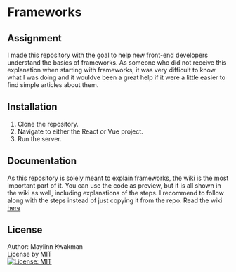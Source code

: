 # Frameworks

## Assignment
I made this repository with the goal to help new front-end developers understand the basics of frameworks. As someone who did not receive this explanation when starting with frameworks, it was very difficult to know what I was doing and it wouldve been a great help if it were a little easier to find simple articles about them.  

## Installation
1. Clone the repository.
2. Navigate to either the React or Vue project.
3. Run the server.

## Documentation
As this repository is solely meant to explain frameworks, the wiki is the most important part of it. You can use the code as preview, but it is all shown in the wiki as well, including explanations of the steps. I recommend to follow along with the steps instead of just copying it from the repo. Read the wiki [here](https://github.com/MaylinnK/frameworks/wiki) 

## License
Author: Maylinn Kwakman  
License by MIT  
[![License: MIT](https://img.shields.io/badge/License-MIT-yellow.svg)](https://opensource.org/licenses/MIT)  
